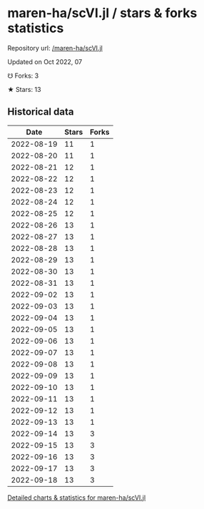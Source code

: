 # maren-ha/scVI.jl / stars & forks statistics

Repository url: [/maren-ha/scVI.jl](https://github.com/maren-ha/scVI.jl)

Updated on Oct 2022, 07

☋ Forks: 3

★ Stars: 13

## Historical data
| Date | Stars | Forks |
|------|-------|-------|
| 2022-08-19 | 11 | 1 | 
| 2022-08-20 | 11 | 1 | 
| 2022-08-21 | 12 | 1 | 
| 2022-08-22 | 12 | 1 | 
| 2022-08-23 | 12 | 1 | 
| 2022-08-24 | 12 | 1 | 
| 2022-08-25 | 12 | 1 | 
| 2022-08-26 | 13 | 1 | 
| 2022-08-27 | 13 | 1 | 
| 2022-08-28 | 13 | 1 | 
| 2022-08-29 | 13 | 1 | 
| 2022-08-30 | 13 | 1 | 
| 2022-08-31 | 13 | 1 | 
| 2022-09-02 | 13 | 1 | 
| 2022-09-03 | 13 | 1 | 
| 2022-09-04 | 13 | 1 | 
| 2022-09-05 | 13 | 1 | 
| 2022-09-06 | 13 | 1 | 
| 2022-09-07 | 13 | 1 | 
| 2022-09-08 | 13 | 1 | 
| 2022-09-09 | 13 | 1 | 
| 2022-09-10 | 13 | 1 | 
| 2022-09-11 | 13 | 1 | 
| 2022-09-12 | 13 | 1 | 
| 2022-09-13 | 13 | 1 | 
| 2022-09-14 | 13 | 3 | 
| 2022-09-15 | 13 | 3 | 
| 2022-09-16 | 13 | 3 | 
| 2022-09-17 | 13 | 3 | 
| 2022-09-18 | 13 | 3 | 


[Detailed charts & statistics for maren-ha/scVI.jl](https://reviewgithub.com/rep/maren-ha/scVI.jl)
